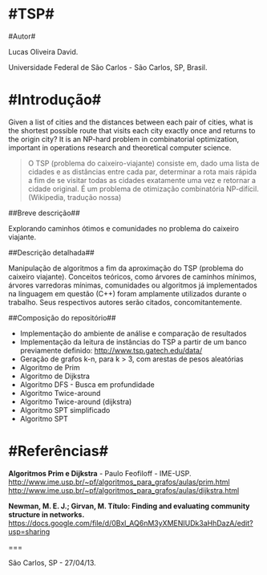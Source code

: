#TSP#
===

#Autor#

Lucas Oliveira David.

Universidade Federal de São Carlos - São Carlos, SP, Brasil.

#Introdução#
===

Given a list of cities and the distances between each pair of cities, what is the shortest possible route that visits each city exactly once and returns to the origin city? It is an NP-hard problem in combinatorial optimization, important in operations research and theoretical computer science.
>O TSP (problema do caixeiro-viajante) consiste em, dado uma lista de cidades e as distâncias entre cada par, determinar a rota mais rápida a fim de se visitar todas as cidades exatamente uma vez e retornar a cidade original. É um problema de otimização combinatória NP-difícil.
(Wikipedia, tradução nossa)

##Breve descrição##

Explorando caminhos ótimos e comunidades no problema do caixeiro viajante.

##Descrição detalhada##

Manipulação de algoritmos a fim da aproximação do TSP (problema do caixeiro viajante). Conceitos teóricos, como árvores de caminhos mínimos, árvores varredoras mínimas, comunidades ou algoritmos já implementados na linguagem em questão (C++) foram amplamente utilizados durante o trabalho. Seus respectivos autores serão citados, concomitantemente.

##Composição do repositório##

* Implementação do ambiente de análise e comparação de resultados
* Implementação da leitura de instâncias do TSP a partir de um banco previamente definido: <http://www.tsp.gatech.edu/data/>
* Geração de grafos k-n, para k > 3, com arestas de pesos aleatórias
* Algoritmo de Prim
* Algoritmo de Dijkstra
* Algoritmo DFS - Busca em profundidade
* Algoritmo Twice-around
* Algoritmo Twice-around (dijkstra)
* Algoritmo SPT simplificado
* Algoritmo SPT

#Referências#
===

**Algoritmos Prim e Dijkstra** - Paulo Feofiloff - IME-USP.
<http://www.ime.usp.br/~pf/algoritmos_para_grafos/aulas/prim.html>
<http://www.ime.usp.br/~pf/algoritmos_para_grafos/aulas/dijkstra.html>

**Newman, M. E. J.; Girvan, M. Título: Finding and evaluating community structure in networks.**
<https://docs.google.com/file/d/0Bxl_AQ6nM3yXMENIUDk3aHhDazA/edit?usp=sharing>


===

São Carlos, SP - 27/04/13.

